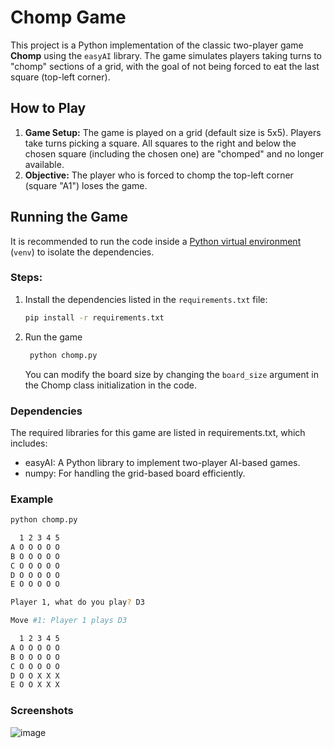 # Chomp Game

This project is a Python implementation of the classic two-player game **Chomp** using the `easyAI` library. The game simulates players taking turns to "chomp" sections of a grid, with the goal of not being forced to eat the last square (top-left corner).

## How to Play

1. **Game Setup:** The game is played on a grid (default size is 5x5). Players take turns picking a square. All squares to the right and below the chosen square (including the chosen one) are "chomped" and no longer available.
2. **Objective:** The player who is forced to chomp the top-left corner (square "A1") loses the game.

## Running the Game

It is recommended to run the code inside a [Python virtual environment](https://docs.python.org/3/library/venv.html) (`venv`) to isolate the dependencies.

### Steps:

1. Install the dependencies listed in the `requirements.txt` file:
    ```bash
    pip install -r requirements.txt
    ```
2. Run the game
   ```bash
    python chomp.py
    ```
    You can modify the board size by changing the `board_size` argument in the Chomp class initialization in the code.
### Dependencies
The required libraries for this game are listed in requirements.txt, which includes:

- easyAI: A Python library to implement two-player AI-based games.
- numpy: For handling the grid-based board efficiently.

### Example
```bash
python chomp.py

  1 2 3 4 5
A O O O O O
B O O O O O
C O O O O O
D O O O O O
E O O O O O

Player 1, what do you play? D3

Move #1: Player 1 plays D3

  1 2 3 4 5
A O O O O O
B O O O O O
C O O O O O
D O O X X X
E O O X X X
```
### Screenshots
![image](https://github.com/user-attachments/assets/aa2579cb-f963-410a-b668-e713742ebbf6)